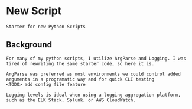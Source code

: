 # New Script #


	Starter for new Python Scripts


## Background ##

	For many of my python scripts, I utilize ArgParse and Logging. I was tired of rewriting the same starter code, so here it is.
	
	ArgParse was preferred as most environments we could control added arguments in a programatic way and for quick CLI testing
	<TODO> add config file feature

	Logging levels is ideal when using a logging aggregation platform, such as the ELK Stack, Splunk, or AWS CloudWatch.
